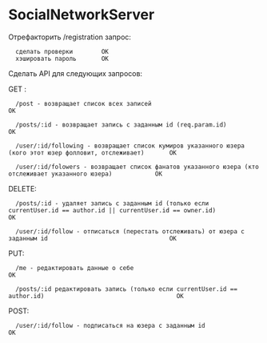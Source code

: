 # SocialNetworkServer

Отрефакторить /registration запрос:

      сделать проверки        OK
      хэшировать пароль       OK


Сделать API для следующих запросов:

GET :

      /post - возвращает список всех записей                                                                        OK
      
      /posts/:id - возвращает запись с заданным id (req.param.id)                                                   OK
      
      /user/:id/following - возвращает список кумиров указанного юзера (кого этот юзер фолловит, отслеживает)       OK
      
      /user/:id/folowers - возвращает список фанатов указанного юзера (кто отслеживает указанного юзера)            OK
      
      
DELETE:

      /posts/:id - удаляет запись с заданным id (только если currentUser.id == author.id || currentUser.id == owner.id)                                                                                                           OK
      
      /user/:id/follow - отписаться (перестать отслеживать) от юзера с заданным id                                  OK
      
      
PUT:

      /me - редактировать данные о себе                                                                             OK
      
      /posts/:id редактировать запись (только если currentUser.id == author.id)                                     OK
      
      
POST:

      /user/:id/follow - подписаться на юзера с заданным id                                                         OK
      
